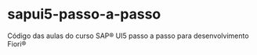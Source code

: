 # sapui5-passo-a-passo
Código das aulas do curso SAP® UI5 passo a passo para desenvolvimento Fiori®
